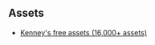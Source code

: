 ## Assets
- [Kenney's free assets (16,000+ assets)](https://www.scirra.com/forum/kenney-s-free-assets-16-000-assets_t93518)